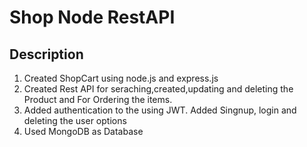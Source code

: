 # Shop Node RestAPI

## Description
  1. Created ShopCart using node.js and express.js
  2. Created Rest API for seraching,created,updating and deleting the Product and For Ordering the items.
  3. Added authentication to the using JWT. Added Singnup, login and deleting the user options
  4. Used MongoDB as Database
